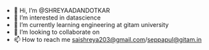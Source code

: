 - 👋 Hi, I’m @SHREYAADANDOTKAR
- 👀 I’m interested in datascience
- 🌱 I’m currently learning engineering at gitam university
- 💞️ I’m looking to collaborate on 
- 📫 How to reach me saishreya203@gmail.com/seppapul@gitam.in

<!---
SHREYAADANDOTKAR/SHREYAADANDOTKAR is a ✨ special ✨ repository because its `README.md` (this file) appears on your GitHub profile.
You can click the Preview link to take a look at your changes.
--->
